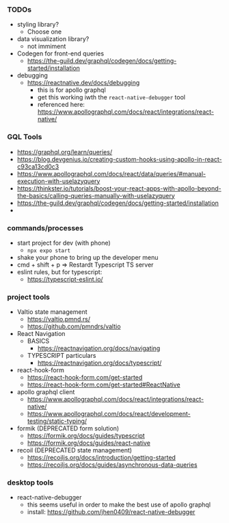 ### TODOs
- styling library?
  - Choose one
- data visualization library?
  - not immiment
- Codegen for front-end queries
  - https://the-guild.dev/graphql/codegen/docs/getting-started/installation
- debugging
  - https://reactnative.dev/docs/debugging
    - this is for apollo graphql
    - get this working iwth the `react-native-debugger` tool
    - referenced here: https://www.apollographql.com/docs/react/integrations/react-native/

### GQL Tools
- https://graphql.org/learn/queries/
- https://blog.devgenius.io/creating-custom-hooks-using-apollo-in-react-c93ca13cd0c3
- https://www.apollographql.com/docs/react/data/queries/#manual-execution-with-uselazyquery
- https://thinkster.io/tutorials/boost-your-react-apps-with-apollo-beyond-the-basics/calling-queries-manually-with-uselazyquery
- https://the-guild.dev/graphql/codegen/docs/getting-started/installation
- 

### commands/processes
- start project for dev (with phone)
  - `npx expo start`
- shake your phone to bring up the developer menu
- cmd + shift + p => Restardt Typescript TS server
- eslint rules, but for typescript:
  - https://typescript-eslint.io/

### project tools
- Valtio state management
  - https://valtio.pmnd.rs/
  - https://github.com/pmndrs/valtio
- React Navigation
  - BASICS
    - https://reactnavigation.org/docs/navigating
  - TYPESCRIPT particulars
    - https://reactnavigation.org/docs/typescript/
- react-hook-form
  - https://react-hook-form.com/get-started
  - https://react-hook-form.com/get-started#ReactNative
- apollo graphql client
  - https://www.apollographql.com/docs/react/integrations/react-native/
  - https://www.apollographql.com/docs/react/development-testing/static-typing/
- formik (DEPRECATED form solution)
  - https://formik.org/docs/guides/typescript
  - https://formik.org/docs/guides/react-native 
- recoil (DEPRECATED state management)
  - https://recoiljs.org/docs/introduction/getting-started
  - https://recoiljs.org/docs/guides/asynchronous-data-queries

### desktop tools
- react-native-debugger
  - this seems useful in order to make the best use of apollo graphql
  - install: https://github.com/jhen0409/react-native-debugger